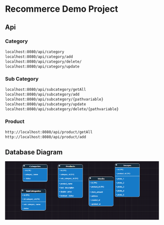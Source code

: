 # Recommerce Demo Project 

## Api

### Category 
```
localhost:8080/api/category
localhost:8080/api/category/add
localhost:8080/api/category/delete/
localhost:8080/api/category/update
```
### Sub Category
```
localhost:8080/api/subcategory/getAll
localhost:8080/api/subcategory/add
localhost:8080/api/subcategory/{pathvariable}
localhost:8080/api/subcategory/update
localhost:8080/api/subcategory/delete/{pathvariable}
```
### Product 
```
http://localhost:8080/api/product/getAll
http://localhost:8080/api/product/add
```

## Database Diagram

![Product Table](/diagram/Product_Table.png)
